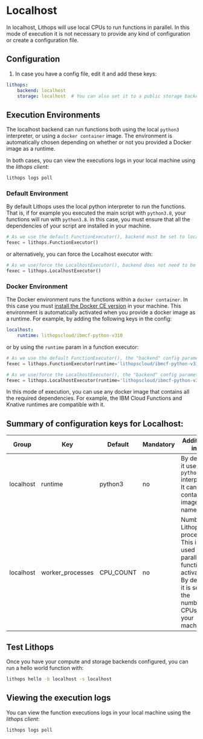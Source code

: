 # Localhost

In localhost, Lithops will use local CPUs to run functions in parallel. In this mode of execution it is not necessary to provide any kind of configuration or create a configuration file.

## Configuration

1. In case you have a config file, edit it and add these keys:

```yaml
lithops:
    backend: localhost
    storage: localhost  # You can also set it to a public storage backend, such as aws_s3 or ibm_cos
```

## Execution Environments

The localhost backend can run functions both using the local ``python3`` interpreter, or using a ``docker container`` image. The environment is automatically chosen depending on whether or not you provided a Docker image as a runtime.

In both cases, you can view the executions logs in your local machine using the *lithops client*:

```bash
lithops logs poll
```

### Default Environment

By default Lithops uses the local python interpreter to run the functions. That is, if for example you executed the main script with ``python3.8``, your functions will run with ``python3.8``. in this case, you must ensure that all the dependencies of your script are installed in your machine.

```python
# As we use the default FunctionExecutor(), backend must be set to localhost in config
fexec = lithops.FunctionExecutor()
```

or alternatively, you can force the Localhost executor with:

```python
# As we use/force the LocalhostExecutor(), backend does not need to be set to localhost in config
fexec = lithops.LocalhostExecutor()
```

### Docker Environment

The Docker environment runs the functions within a ``docker container``. In this case you must [install the Docker CE version](https://docs.docker.com/get-docker/) in your machine. This environment is automatically activated when you provide a docker image as a runtime. For example, by adding the following keys in the config:

```yaml
localhost:
    runtime: lithopscloud/ibmcf-python-v310
```

or by using the ``runtime`` param in a function executor:

```python
# As we use the default FunctionExecutor(), the "backend" config parameter must be set to localhost in config
fexec = lithops.FunctionExecutor(runtime='lithopscloud/ibmcf-python-v310')
```

```python
# As we use/force the LocalhostExecutor(), the "backend" config parameter does not need to be set to localhost in config
fexec = lithops.LocalhostExecutor(runtime='lithopscloud/ibmcf-python-v310')
```

In this mode of execution, you can use any docker image that contains all the required dependencies. For example, the IBM Cloud Functions and Knative runtimes are compatible with it.

## Summary of configuration keys for Localhost:

|Group|Key|Default|Mandatory|Additional info|
|---|---|---|---|---|
|localhost | runtime | python3 | no | By default it uses the `python3` interpreter. It can be a container image name |
|localhost | worker_processes | CPU_COUNT | no | Number of Lithops processes. This is used to parallelize function activations. By default it is set to the number of CPUs of your machine |

## Test Lithops

Once you have your compute and storage backends configured, you can run a hello world function with:

```bash
lithops hello -b localhost -s localhost
```

## Viewing the execution logs

You can view the function executions logs in your local machine using the *lithops client*:

```bash
lithops logs poll
```